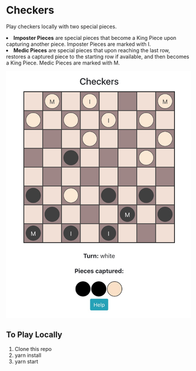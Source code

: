 # Checkers

Play checkers locally with two special pieces.

<li><b>Imposter Pieces</b> are special pieces that become a King Piece upon capturing another piece. Imposter Pieces are marked with I.</li>
<li><b>Medic Pieces</b> are special pieces that upon reaching the last row, restores a captured piece to the starting row if available, and then becomes a King Piece. Medic Pieces are marked with M.</li>

![img](public/sample.jpg)

## To Play Locally
1. Clone this repo
2. yarn install
3. yarn start